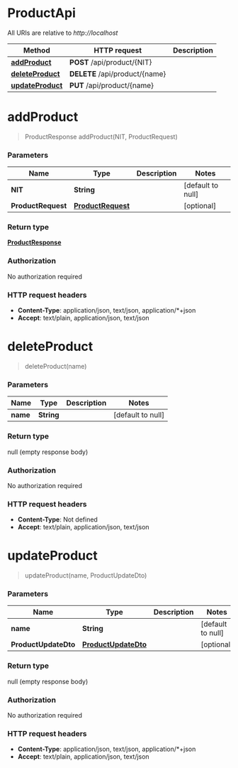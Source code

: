 # ProductApi

All URIs are relative to *http://localhost*

| Method | HTTP request | Description |
|------------- | ------------- | -------------|
| [**addProduct**](ProductApi.md#addProduct) | **POST** /api/product/{NIT} |  |
| [**deleteProduct**](ProductApi.md#deleteProduct) | **DELETE** /api/product/{name} |  |
| [**updateProduct**](ProductApi.md#updateProduct) | **PUT** /api/product/{name} |  |


<a name="addProduct"></a>
# **addProduct**
> ProductResponse addProduct(NIT, ProductRequest)



### Parameters

|Name | Type | Description  | Notes |
|------------- | ------------- | ------------- | -------------|
| **NIT** | **String**|  | [default to null] |
| **ProductRequest** | [**ProductRequest**](../Models/ProductRequest.md)|  | [optional] |

### Return type

[**ProductResponse**](../Models/ProductResponse.md)

### Authorization

No authorization required

### HTTP request headers

- **Content-Type**: application/json, text/json, application/*+json
- **Accept**: text/plain, application/json, text/json

<a name="deleteProduct"></a>
# **deleteProduct**
> deleteProduct(name)



### Parameters

|Name | Type | Description  | Notes |
|------------- | ------------- | ------------- | -------------|
| **name** | **String**|  | [default to null] |

### Return type

null (empty response body)

### Authorization

No authorization required

### HTTP request headers

- **Content-Type**: Not defined
- **Accept**: text/plain, application/json, text/json

<a name="updateProduct"></a>
# **updateProduct**
> updateProduct(name, ProductUpdateDto)



### Parameters

|Name | Type | Description  | Notes |
|------------- | ------------- | ------------- | -------------|
| **name** | **String**|  | [default to null] |
| **ProductUpdateDto** | [**ProductUpdateDto**](../Models/ProductUpdateDto.md)|  | [optional] |

### Return type

null (empty response body)

### Authorization

No authorization required

### HTTP request headers

- **Content-Type**: application/json, text/json, application/*+json
- **Accept**: text/plain, application/json, text/json

